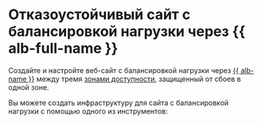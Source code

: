 
# Отказоустойчивый сайт с балансировкой нагрузки через {{ alb-full-name }}


Создайте и настройте веб-сайт с балансировкой нагрузки через [{{ alb-name }}](../../application-load-balancer/concepts/index.md) между тремя [зонами доступности](../../overview/concepts/geo-scope.md), защищенный от сбоев в одной зоне.

Вы можете создать инфраструктуру для сайта с балансировкой нагрузки с помощью одного из инструментов:
